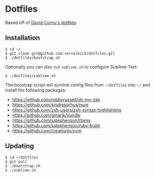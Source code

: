 # Dotfiles

Based off of [David Cornu's dotfiles](https://github.com/davidcornu/dotfiles).

## Installation

```shell
$ cd ~/
$ git clone git@github.com:vernalkick/dotfiles.git
$ ./dotfiles/bootstrap.sh
```

Optionally you can also run `sublime.sh` to configure Sublime Text:

```shell
$ ./dotfiles/sublime.sh
```

The boostrap script will symlink config files from `~/dotfiles` into `~/` and install the following packages:

- https://github.com/robbyrussell/oh-my-zsh
- https://github.com/sindresorhus/pure
- https://github.com/zsh-users/zsh-syntax-highlighting
- https://github.com/gmarik/vundle
- https://github.com/sstephenson/rbenv
- https://github.com/sstephenson/ruby-build
- https://github.com/creationix/nvm

## Updating

```shell
$ cd ~/dotfiles
$ git pull
$ ./bootstrap.sh
$ ./sublime.sh
```
